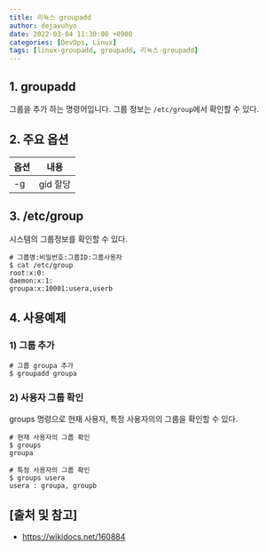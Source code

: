 ```yaml
---
title: 리눅스 groupadd
author: dejavuhyo
date: 2022-03-04 11:30:00 +0900
categories: [DevOps, Linux]
tags: [linux-groupadd, groupadd, 리눅스-groupadd]
---
```


## 1. groupadd
그룹을 추가 하는 명령어입니다. 그룹 정보는 `/etc/group`에서 확인할 수 있다.

## 2. 주요 옵션

| 옵션 | 내용 |
|-----|-----|
| -g | gid 할당 |

## 3. /etc/group
시스템의 그룹정보를 확인할 수 있다.

```shell
# 그룹명:비밀번호:그룹ID:그룹사용자
$ cat /etc/group
root:x:0:
daemon:x:1:
groupa:x:10001:usera,userb
```

## 4. 사용예제

### 1) 그룹 추가

```shell
# 그룹 groupa 추가
$ groupadd groupa
```

### 2) 사용자 그룹 확인
groups 명령으로 현재 사용자, 특정 사용자의의 그룹을 확인할 수 있다.

```shell
# 현재 사용자의 그룹 확인
$ groups
groupa

# 특정 사용자의 그룹 확인
$ groups usera
usera : groupa, groupb
```

## [출처 및 참고]
* <https://wikidocs.net/160884>
